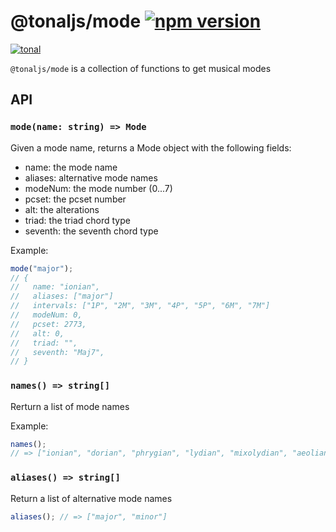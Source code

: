 # @tonaljs/mode [![npm version](https://img.shields.io/npm/v/@tonaljs/mode.svg?style=flat-square)](https://www.npmjs.com/package/@tonaljs/mode)

[![tonal](https://img.shields.io/badge/@tonaljs-mode-yellow.svg?style=flat-square)](https://www.npmjs.com/browse/keyword/tonal)

`@tonaljs/mode` is a collection of functions to get musical modes

## API

### `mode(name: string) => Mode`

Given a mode name, returns a Mode object with the following fields:

- name: the mode name
- aliases: alternative mode names
- modeNum: the mode number (0...7)
- pcset: the pcset number
- alt: the alterations
- triad: the triad chord type
- seventh: the seventh chord type

Example:

```js
mode("major");
// {
//   name: "ionian",
//   aliases: ["major"]
//   intervals: ["1P", "2M", "3M", "4P", "5P", "6M", "7M"]
//   modeNum: 0,
//   pcset: 2773,
//   alt: 0,
//   triad: "",
//   seventh: "Maj7",
// }
```

### `names() => string[]`

Rerturn a list of mode names

Example:

```js
names();
// => ["ionian", "dorian", "phrygian", "lydian", "mixolydian", "aeolian", "locrian"];
```

### `aliases() => string[]`

Return a list of alternative mode names

```js
aliases(); // => ["major", "minor"]
```
